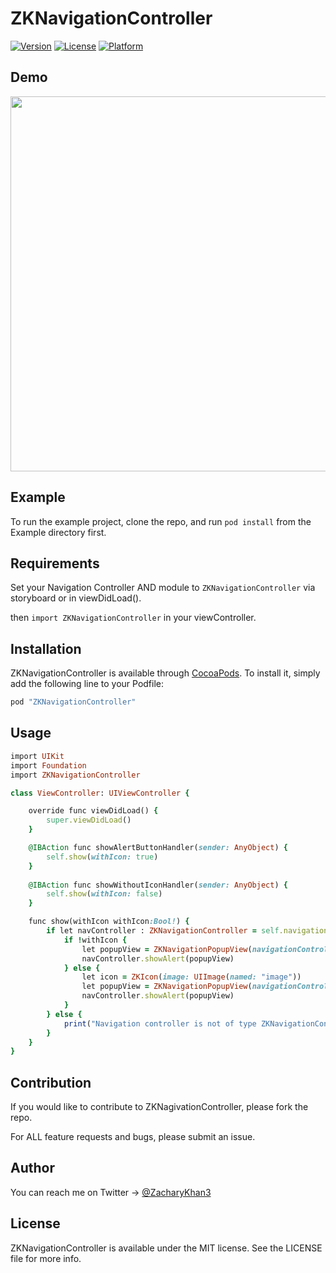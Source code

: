 # ZKNavigationController


[![Version](https://img.shields.io/cocoapods/v/ZKNavigationController.svg?style=flat)](http://cocoapods.org/pods/ZKNavigationController)
[![License](https://img.shields.io/cocoapods/l/ZKNavigationController.svg?style=flat)](http://cocoapods.org/pods/ZKNavigationController)
[![Platform](https://img.shields.io/cocoapods/p/ZKNavigationController.svg?style=flat)](http://cocoapods.org/pods/ZKNavigationController)

## Demo

<img src="https://raw.githubusercontent.com/ZacharyKhan/ZKNavigationController/986333ba9191efd29367ca069a184daa89bc45dc/Example/ZKNavigationControllerDemo.gif" height="600"/>

## Example

To run the example project, clone the repo, and run `pod install` from the Example directory first.

## Requirements

Set your Navigation Controller AND module to `ZKNavigationController` via storyboard or in viewDidLoad().

then `import ZKNavigationController` in your viewController.

## Installation

ZKNavigationController is available through [CocoaPods](http://cocoapods.org). To install
it, simply add the following line to your Podfile:

```ruby
pod "ZKNavigationController"
```

## Usage

```ruby
import UIKit
import Foundation
import ZKNavigationController

class ViewController: UIViewController {

    override func viewDidLoad() {
        super.viewDidLoad()
    }

    @IBAction func showAlertButtonHandler(sender: AnyObject) {
        self.show(withIcon: true)
    }
    
    @IBAction func showWithoutIconHandler(sender: AnyObject) {
        self.show(withIcon: false)
    }

    func show(withIcon withIcon:Bool!) {
        if let navController : ZKNavigationController = self.navigationController as? ZKNavigationController {
            if !withIcon {
                let popupView = ZKNavigationPopupView(navigationController: navController, Icon: nil, Message: "Showing a ZKAlert")
                navController.showAlert(popupView)
            } else {
                let icon = ZKIcon(image: UIImage(named: "image"))
                let popupView = ZKNavigationPopupView(navigationController: navController, Icon: icon, Message: "Showing a ZKAlert")
                navController.showAlert(popupView)
            }
        } else {
            print("Navigation controller is not of type ZKNavigationController")
        }
    }
}
```

## Contribution

If you would like to contribute to ZKNagivationController, please fork the repo. 

For ALL feature requests and bugs, please submit an issue. 

## Author

You can reach me on Twitter -> [@ZacharyKhan3](https://www.twitter.com/ZacharyKhan3 "Zach's Twitter Page")

## License

ZKNavigationController is available under the MIT license. See the LICENSE file for more info.
